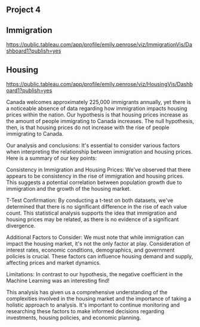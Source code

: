 
## Project 4

## Immigration
https://public.tableau.com/app/profile/emily.penrose/viz/ImmigrationVis/Dashboard1?publish=yes

## Housing
https://public.tableau.com/app/profile/emily.penrose/viz/HousingVis/Dashboard1?publish=yes

Canada welcomes approximately 225,000 immigrants annually, yet there is a noticeable absence of data regarding how immigration impacts housing prices within the nation. Our hypothesis is that housing prices increase as the amount of people immigrating to Canada increases. The null hypothesis, then, is that housing prices do not increase with the rise of people immigrating to Canada. 

Our analysis and conclusions:
It's essential to consider various factors when interpreting the relationship between immigration and housing prices. Here is a summary of our key points:

Consistency in Immigration and Housing Prices:
We've observed that there appears to be consistency in the rise of immigration and housing prices. This suggests a potential correlation between population growth due to immigration and the growth of the housing market.

T-Test Confirmation:
By conducting a t-test on both datasets, we've determined that there is no significant difference in the rise of each value count. This statistical analysis supports the idea that immigration and housing prices may be related, as there is no evidence of a significant divergence.

Additional Factors to Consider:
We must note that while immigration can impact the housing market, it's not the only factor at play. Consideration of interest rates, economic conditions, demographics, and government policies is crucial. These factors can influence housing demand and supply, affecting prices and market dynamics.

Limitations: In contrast to our hypothesis, the negative coefficient in the Machine Learning was an interesting find!

This analysis has given us a comprehensive understanding of the complexities involved in the housing market and the importance of taking a holistic approach to analysis. It's important to continue monitoring and researching these factors to make informed decisions regarding investments, housing policies, and economic planning.

